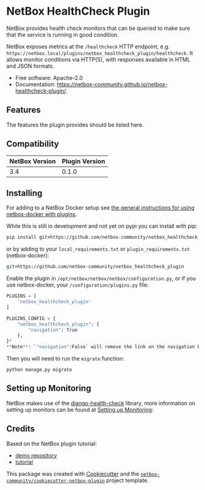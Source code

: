 # NetBox HealthCheck Plugin

NetBox provides health check monitors that can be queried to make sure that the service is running in good condition.  

NetBox exposes metrics at the `/healthcheck` HTTP endpoint, e.g. `https://netbox.local/plugins/netbox_healthcheck_plugin/healthcheck`. It allows monitor conditions via HTTP(S), with responses available in HTML and JSON formats.

* Free software: Apache-2.0
* Documentation: https://netbox-community.github.io/netbox-healthcheck-plugin/.


## Features

The features the plugin provides should be listed here.

## Compatibility

| NetBox Version | Plugin Version |
|----------------|----------------|
|     3.4        |      0.1.0     |

## Installing

For adding to a NetBox Docker setup see
[the general instructions for using netbox-docker with plugins](https://github.com/netbox-community/netbox-docker/wiki/Using-Netbox-Plugins).

While this is still in development and not yet on pypi you can install with pip:

```bash
pip install git+https://github.com/netbox-community/netbox_healthcheck_plugin
```

or by adding to your `local_requirements.txt` or `plugin_requirements.txt` (netbox-docker):

```bash
git+https://github.com/netbox-community/netbox_healthcheck_plugin
```

Enable the plugin in `/opt/netbox/netbox/netbox/configuration.py`,
 or if you use netbox-docker, your `/configuration/plugins.py` file:

```python
PLUGINS = [
    'netbox_healthcheck_plugin'
]

PLUGINS_CONFIG = {
    "netbox_healthcheck_plugin": {
        "navigation": True
    },
}*
**Note**: `"navigation":False` will remove the link on the navigation bar.
```
Then you will need to run the `migrate` function:
```
python manage.py migrate
```

## Setting up Monitoring

NetBox makes use of the [django-health-check](https://github.com/revsys/django-health-check) library, more information on setting up monitors can be found at [Setting up Monitoring](https://django-health-check.readthedocs.io/en/latest/readme.html#setting-up-monitoring):

## Credits

Based on the NetBox plugin tutorial:

- [demo repository](https://github.com/netbox-community/netbox-plugin-demo)
- [tutorial](https://github.com/netbox-community/netbox-plugin-tutorial)

This package was created with [Cookiecutter](https://github.com/audreyr/cookiecutter) and the [`netbox-community/cookiecutter-netbox-plugin`](https://github.com/netbox-community/cookiecutter-netbox-plugin) project template.
